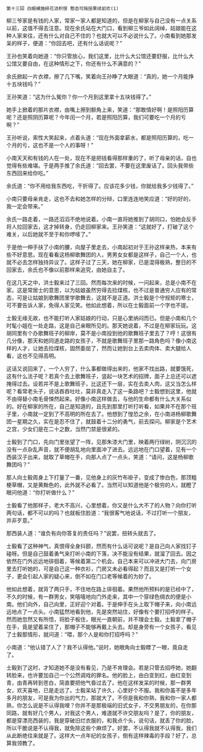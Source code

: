     第十三回 白眼横施碎花消积恨 憨态可掬授果续前欢(1) 

   柳三爷家是有钱的人家，常家一家人都是知道的，但是在柳家与自己没有一点关系以前，这值不得去注意。现在余氏站在大门口，看到柳三爷如此阔绰，姑娘能在这种人家来往，还有什么对自己不住的？也就大可以不必说什么了。小南看到她那发呆的样子，便道：“你回去吧，还有什么话说呢？”

   王孙也笑着向她道：“你只管放心，我们这里，比什么大公馆还要舒服，比什么大公馆又要自由，在这种情形之下，你还有什么不满意的？”

   余氏掀起一片衣襟，擦了几下嘴，笑着向王孙睁了大眼道：“真的，她一个月能挣十五块钱吗？”

   王孙笑道：“这为什么冤你？你一个月到这里拿十五块钱得了。”

   她手上掀着的那片衣襟，由嘴上擦到额角上来，笑道：“那敢情好啊！是照阳历算呢？还是照阴历算呢？今年闰一个月，若是照阳历算，我们可要吃一个月的亏啊？”

   王孙听说，索性大笑起来，点着头道：“现在外面拿薪水，都是照阳历算的，吃一个月的亏，这也不是一个人的事呀！”

   小南天天和有钱的人在一处，现在不是把钱看得那样重的了，听了母亲的话，自也觉得有些难堪。于是两手推了余氏道：“回去罢，不要在这里废话了。回头我带些东西回来给你吃。”

   余氏道：“你不用给我东西吃，干折得了。应该花多少钱，你就给我多少钱得了。”

   小南只要母亲肯走，这也不去和她怎样的分辩，口里连连地笑应道：“好的好的，我一定会带来。”

   余氏一路走着，一路还滔滔不绝地说着。小南一直将她推到了胡同口，怕她会反手将人拉回家去，这才掉转身，仍走回柳家来。王孙笑道：“这就好了，打破了这个难关，以后她就不至于和你啰嗦了。”

   于是他一伸手扶了小南的腰，向屋子里走去，小南起初对于王孙这样亲热，本来有些不好意思。现在看看这杨柳歌舞团的人，男男女女都是这样子，自己一个人，也就不必去怎样独持异议了。这样子过了三天，她在柳家，已是混得极熟，整日的不回家去，余氏也不像以前那样来追究，由她自主了。

   在这几天之中，洪士毅来过了三回。然而每次来的时候，一问起来，总是小南不在家。这是常居士的意思，以为姑娘虽然穷得去捡煤核，也不过是普通穷人应有的常态，可是让姑娘到歌舞团里学歌舞去，这就不是正道。洪士毅是个守规矩的寒士，可不要告诉人家，免得人家见笑。他如此想着，所以在士毅面前一个字也不提。

   士毅无缘无故，也不能打听人家姑娘的行动，只是心里纳闷而已。但是小南和几个时髦小姐在一处走路，这是自己亲眼所见的。那天她说着，不过是在柳家玩玩。这胡同里有个办歌舞班子的柳岸，莫不是小南投到他的歌舞班子里去了？哼！这很有几分像，那天和她同道走路的女孩子，不就是歌舞班子里那一路角色吗？像小南这样的人才，让她去捡煤核，固然委屈了，然而让她到台上去卖肉体、卖大腿给人看，这也不见得高明。

   这话又说回来了，一个人穷了，什么事都做得出来的，他家不找出路，就要饿死，这有什么法子呢？若真个去上歌舞班子，竖起一块艺术的招牌，面子上总还可以遮掩得过去。设若并不是上歌舞班子，比这还下一层，实在去卖人肉，这又当怎么样呢？看常老头子，说话吞吞吐吐，莫非真走入了这一条路吧？士毅想到这里，他就不由得替小南毛骨悚然起来。好像小南这样做去，与他的生命都有什么大关系似的。好在柳家的所在，自己是知道的，且先到那里打听打听看，如果并不在那个班子里，小南就一定到了不高明的所在去了。他想到了惶恐之余，在小南进杨柳歌舞团一星期之久，实在是忍不住了，就鼓着十二分的勇气，前去探问。柳家是个艺术之宫，少女们是在二十之数，当然门禁是很紧的。

   士毅到了门口，先向门里张望了一阵，见那朱漆大门里，映着两行绿树，阴沉沉的没有一点杂乱声音，就不便胡乱地向里面冲了进去。远远地在门口望着，见有一个西装汉子出来，就取了草帽在手，向那人点了一点头，笑道：“请问，这是杨柳歌舞团吗？”

   那人向士毅周身上下打量了一番，见他身上的灰竹布褂子，变成了惨白色，那顶粗梗草帽，又是黄黝色的，此外就不必看了。当然可以知道他是个极穷的人，就瞪了眼问他道：“你打听做什么？”

   士毅看了他那样子，老大不高兴，心里想着，你又是什么大不了的人物？向你打听两句话，都不可以的吗？也就板住脸道：“我很客气地说话，不过打听一个朋友，并非歹意。”

   那西装人道：“谁负有向你答复的责任吗？”说罢，扭转头就去了。

   士毅看了这种神气，真恨得全身抖颤，然而有什么话可说呢？是自己向人家找钉子碰呀。但是自己鼓着勇气来打听小南的下落，决不能没有结果，就溜了回去。因之依然在门外远远地徘徊着，等候着第二个机会。自己本来可以冲进大门去，向门房里去打听她的，可是自己这一种衣衫，门房又未必看得起？而且又是打听一个女子，更会引起人家的疑心来，倒不如在门口老等候着的为妙了。

   他如此想着，就背了两只手，不住地在路上徘徊着。果然他所预料的是已经中了，不久的时候，有一群男女，笑嘻嘻地向门外走来，其中一个穿绿色绸衣的便是小南。他们向外，自己向里，正好迎个对着。于是伸手在头上取下帽子来，向小南远远地点了一点头。小南猛然地看到他，先是突然站住，好像有个要打招呼的样子。然而她忽然又有所悟，将脸子板住，眼光一直朝前，并不理会士毅。士毅拿了帽子在手，竟是望着呆住了，那帽子不能够再戴上头去。却是身旁有一个女孩子，看见了士毅那情形，就问道：“喂，那个人是和你打招呼吗？”

   小南道：“他认错了人了？我不认得他。”说时，她眼角向士毅瞟了一眼，竟自走了。

   士毅到了这时，才知道她不是没有看见，乃是不肯理会。若是只管去招呼她，她翻转脸来，也许要加自己一个公然调戏的罪名。他的脸上，由白变到红，由红变到青，由青再转到苍白，简直要把他气昏过去了。他在这样发呆的时候，那一群男女，欢天喜地，已是走远了。士毅呆站了许久，心里好个不服。我和你虽不是多年多月的朋友，可是我为你出的气力，那就大了。不但是我和你熟，我和你一家人都熟，你怎么说是不认得我哩？你并不是那极端的旧式女子，不交男朋友的，在你那同路，就有好几个男人，对我这个男人，难道就不许交朋友吗？是了，你的朋友，都是穿漂亮西装的，我是穿破旧烂衣服的，和我点个头，说句话，就丢了你的脸，所以干脆说是不认得我，就免除这些个麻烦了。好罢，不认得我就不认得我，我们从此断绝往来就是了。这样大一点年纪的女孩子，倒有这样辣毒的手段？好了，总算我领教了。

